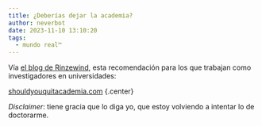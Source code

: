 ```yaml
---
title: ¿Deberías dejar la academia?
author: neverbot
date: 2023-11-10 13:10:20
tags:
  - mundo real™
---
```


Vía [el blog de Rinzewind](https://rinzewind.org/blog-es/2022/deberias-dejar-la-academia.html), esta recomendación para los que trabajan como investigadores en universidades:

[shouldyouquitacademia.com](https://shouldyouquitacademia.com/) {.center}

*Disclaimer*: tiene gracia que lo diga yo, que estoy volviendo a intentar lo de doctorarme.

